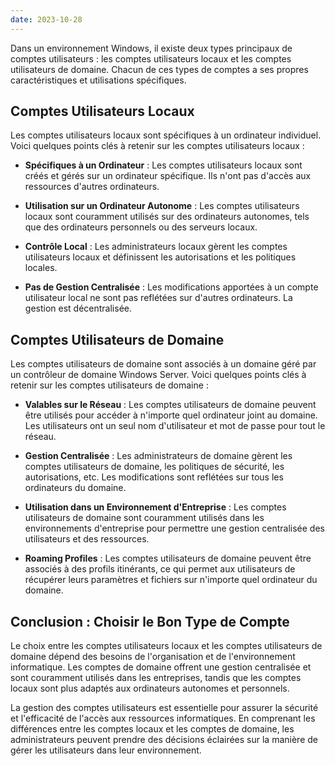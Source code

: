 ```yaml
---
date: 2023-10-28
---
```


Dans un environnement Windows, il existe deux types principaux de comptes utilisateurs : les comptes utilisateurs locaux et les comptes utilisateurs de domaine. Chacun de ces types de comptes a ses propres caractéristiques et utilisations spécifiques.

## Comptes Utilisateurs Locaux

Les comptes utilisateurs locaux sont spécifiques à un ordinateur individuel. Voici quelques points clés à retenir sur les comptes utilisateurs locaux :

- **Spécifiques à un Ordinateur** : Les comptes utilisateurs locaux sont créés et gérés sur un ordinateur spécifique. Ils n'ont pas d'accès aux ressources d'autres ordinateurs.

- **Utilisation sur un Ordinateur Autonome** : Les comptes utilisateurs locaux sont couramment utilisés sur des ordinateurs autonomes, tels que des ordinateurs personnels ou des serveurs locaux.

- **Contrôle Local** : Les administrateurs locaux gèrent les comptes utilisateurs locaux et définissent les autorisations et les politiques locales.

- **Pas de Gestion Centralisée** : Les modifications apportées à un compte utilisateur local ne sont pas reflétées sur d'autres ordinateurs. La gestion est décentralisée.

## Comptes Utilisateurs de Domaine

Les comptes utilisateurs de domaine sont associés à un domaine géré par un contrôleur de domaine Windows Server. Voici quelques points clés à retenir sur les comptes utilisateurs de domaine :

- **Valables sur le Réseau** : Les comptes utilisateurs de domaine peuvent être utilisés pour accéder à n'importe quel ordinateur joint au domaine. Les utilisateurs ont un seul nom d'utilisateur et mot de passe pour tout le réseau.

- **Gestion Centralisée** : Les administrateurs de domaine gèrent les comptes utilisateurs de domaine, les politiques de sécurité, les autorisations, etc. Les modifications sont reflétées sur tous les ordinateurs du domaine.

- **Utilisation dans un Environnement d'Entreprise** : Les comptes utilisateurs de domaine sont couramment utilisés dans les environnements d'entreprise pour permettre une gestion centralisée des utilisateurs et des ressources.

- **Roaming Profiles** : Les comptes utilisateurs de domaine peuvent être associés à des profils itinérants, ce qui permet aux utilisateurs de récupérer leurs paramètres et fichiers sur n'importe quel ordinateur du domaine.

## Conclusion : Choisir le Bon Type de Compte

Le choix entre les comptes utilisateurs locaux et les comptes utilisateurs de domaine dépend des besoins de l'organisation et de l'environnement informatique. Les comptes de domaine offrent une gestion centralisée et sont couramment utilisés dans les entreprises, tandis que les comptes locaux sont plus adaptés aux ordinateurs autonomes et personnels.

La gestion des comptes utilisateurs est essentielle pour assurer la sécurité et l'efficacité de l'accès aux ressources informatiques. En comprenant les différences entre les comptes locaux et les comptes de domaine, les administrateurs peuvent prendre des décisions éclairées sur la manière de gérer les utilisateurs dans leur environnement.
